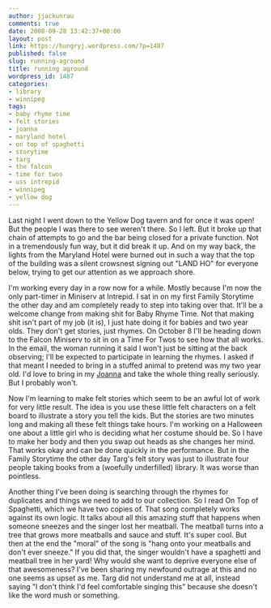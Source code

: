 ```yaml
---
author: jjackunrau
comments: true
date: 2008-09-28 13:42:37+00:00
layout: post
link: https://hungryj.wordpress.com/?p=1487
published: false
slug: running-aground
title: running aground
wordpress_id: 1487
categories:
- library
- winnipeg
tags:
- baby rhyme time
- felt stories
- joanna
- maryland hotel
- on top of spaghetti
- storytime
- targ
- the falcon
- time for twos
- uss intrepid
- winnipeg
- yellow dog
---
```


Last night I went down to the Yellow Dog tavern and for once it was open! But the people I was there to see weren't there. So I left. But it broke up that chain of attempts to go and the bar being closed for a private function. Not in a tremendously fun way, but it did break it up. And on my way back, the lights from the Maryland Hotel were burned out in such a way that the top of the building was a silent crowsnest signing out "LAND HO" for everyone below, trying to get our attention as we approach shore.

I'm working every day in a row now for a while. Mostly because I'm now the only part-timer in Miniserv at Intrepid. I sat in on my first Family Storytime the other day and am completely ready to step into taking over that. It'll be a welcome change from making shit for Baby Rhyme Time. Not that making shit isn't part of my job (it is), I just hate doing it for babies and two year olds. They don't get stories, just rhymes. On October 8 I'll be heading down to the Falcon Miniserv to sit in on a Time For Twos to see how that all works. In the email, the woman running it said I won't just be sitting at the back observing; I'll be expected to participate in learning the rhymes. I asked if that meant I needed to bring in a stuffed animal to pretend was my two year old. I'd love to bring in my [Joanna](http://overcompensating.com/cast/) and take the whole thing really seriously. But I probably won't.

Now I'm learning to make felt stories which seem to be an awful lot of work for very little result. The idea is you use these little felt characters on a felt board to illustrate a story you tell the kids. But the stories are two minutes long and making all these felt things take hours. I'm working on a Halloween one about a little girl who is deciding what her costume should be. So I have to make her body and then you swap out heads as she changes her mind. That works okay and can be done quickly in the performance. But in the Family Storytime the other day Targ's felt story was just to illustrate four people taking books from a (woefully underfilled) library. It was worse than pointless.

Another thing I've been doing is searching through the rhymes for duplicates and things we need to add to our collection. So I read On Top of Spaghetti, which we have two copies of. That song completely works against its own logic. It talks about all this amazing stuff that happens when someone sneezes and the singer lost her meatball. The meatball turns into a tree that grows more meatballs and sauce and stuff. It's super cool. But then at the end the "moral" of the song is "hang onto your meatballs and don't ever sneeze." If you did that, the singer wouldn't have a spaghetti and meatball tree in her yard! Why would she want to deprive everyone else of that awesomeness? I've been sharing my newfound outrage at this and no one seems as upset as me. Targ did not understand me at all, instead saying "I don't think I'd feel comfortable singing this" because she doesn't like the word mush or something.
